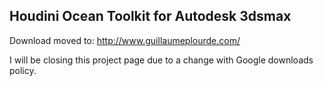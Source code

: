 ## Houdini Ocean Toolkit for Autodesk 3dsmax ##

Download moved to: http://www.guillaumeplourde.com/

I will be closing this project page due to a change with Google downloads policy.

